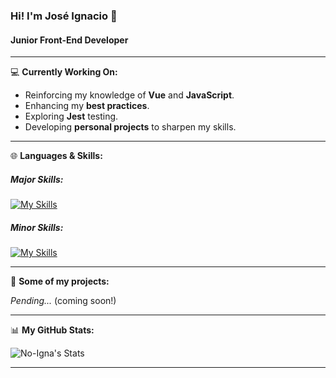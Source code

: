 ### Hi! I'm José Ignacio 👋
#### Junior Front-End Developer

---
💻 **Currently Working On:**
- Reinforcing my knowledge of **Vue** and **JavaScript**.
- Enhancing my **best practices**.
- Exploring **Jest** testing.
- Developing **personal projects** to sharpen my skills.

---
🌐 **Languages & Skills:**
##### **Major Skills:**
[![My Skills](https://skillicons.dev/icons?i=html,css,js,bootstrap,sass,git,github,vue)](https://skillicons.dev)

##### **Minor Skills:**
[![My Skills](https://skillicons.dev/icons?i=jest,jquery,firebase)](https://skillicons.dev)

---
🚀 **Some of my projects:**

_Pending..._ (coming soon!)

---
📊 **My GitHub Stats:**

![No-Igna's Stats](https://github-readme-stats.vercel.app/api?username=No-Igna&theme=vue-dark&show_icons=true&hide_border=true&count_private=true)

---
